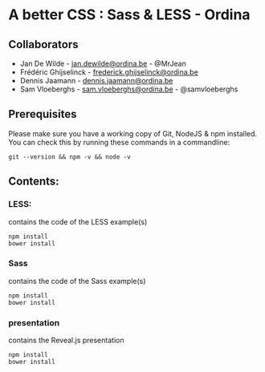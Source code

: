 # A better CSS : Sass &amp; LESS - Ordina

## Collaborators

* Jan De Wilde - jan.dewilde@ordina.be - @MrJean
* Frédéric Ghijselinck - frederick.ghijselinck@ordina.be
* Dennis Jaamann - dennis.jaamann@ordina.be
* Sam Vloeberghs - sam.vloeberghs@ordina.be - @samvloeberghs

## Prerequisites

Please make sure you have a working copy of Git, NodeJS & npm installed. You can check this by running these commands
in a commandline:

    git --version && npm -v && node -v

## Contents:

### LESS:

contains the code of the LESS example(s)

    npm install
    bower install

### Sass

contains the code of the Sass example(s)

    npm install
    bower install

### presentation

contains the Reveal.js presentation

    npm install
    bower install
